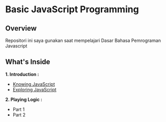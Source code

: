 # Basic JavaScript Programming

## Overview
Repositori ini saya gunakan saat mempelajari Dasar Bahasa Pemrograman Javascript

## What's Inside
**1. Introduction :**
   - [Knowing JavaScript](./modules/knowing-javascript.md)
   - [Exploring JavaScript](./modules/exploring-javascript.md)
   
**2. Playing Logic :**
   - Part 1
   - Part 2

